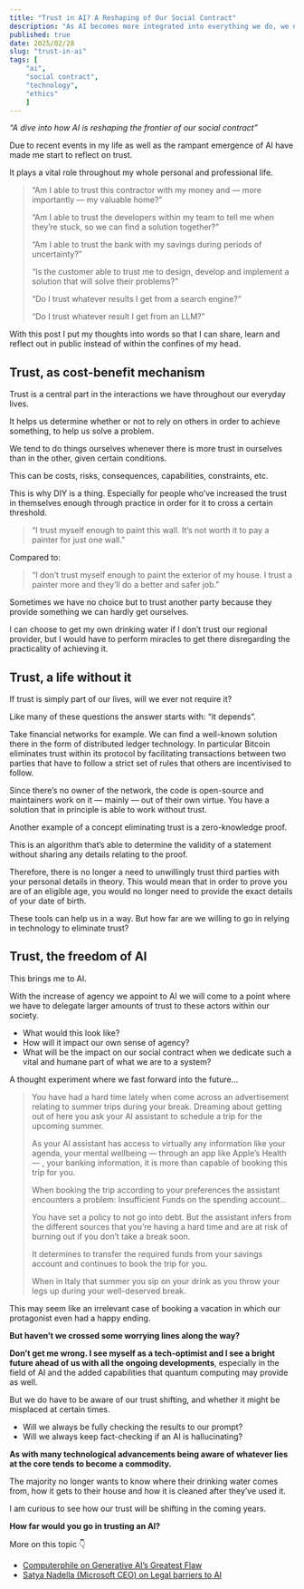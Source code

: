 ```yaml
---
title: "Trust in AI? A Reshaping of Our Social Contract"
description: "As AI becomes more integrated into everything we do, we need to reflect on the trust we place in it. How far are we willing to go in trusting AI?"
published: true
date: 2025/02/28
slug: "trust-in-ai"
tags: [
    "ai",
    "social contract",
    "technology",
    "ethics"
    ]
---
```


_“A dive into how AI is reshaping the frontier of our social contract”_

Due to recent events in my life as well as the rampant emergence of AI have made me start to reflect on trust.

It plays a vital role throughout my whole personal and professional life.

> “Am I able to trust this contractor with my money and — more importantly — my valuable home?”
>
> “Am I able to trust the developers within my team to tell me when they’re stuck, so we can find a solution together?”
>
> “Am I able to trust the bank with my savings during periods of uncertainty?”
>
> “Is the customer able to trust me to design, develop and implement a solution that will solve their problems?”
>
> “Do I trust whatever results I get from a search engine?”
>
> “Do I trust whatever result I get from an LLM?”

With this post I put my thoughts into words so that I can share, learn and reflect out in public instead of within the confines of my head.

## Trust, as cost-benefit mechanism

Trust is a central part in the interactions we have throughout our everyday lives.

It helps us determine whether or not to rely on others in order to achieve something, to help us solve a problem.

We tend to do things ourselves whenever there is more trust in ourselves than in the other, given certain conditions.

This can be costs, risks, consequences, capabilities, constraints, etc.

This is why DIY is a thing. Especially for people who’ve increased the trust in themselves enough through practice in order for it to cross a certain threshold.

> “I trust myself enough to paint this wall. It’s not worth it to pay a painter for just one wall.”

Compared to:

> “I don’t trust myself enough to paint the exterior of my house. I trust a painter more and they’ll do a better and safer job.”

Sometimes we have no choice but to trust another party because they provide something we can hardly get ourselves.

I can choose to get my own drinking water if I don’t trust our regional provider, but I would have to perform miracles to get there disregarding the practicality of achieving it.

## Trust, a life without it

If trust is simply part of our lives, will we ever not require it?

Like many of these questions the answer starts with: “it depends”.

Take financial networks for example. We can find a well-known solution there in the form of distributed ledger technology. In particular Bitcoin eliminates trust within its protocol by facilitating transactions between two parties that have to follow a strict set of rules that others are incentivised to follow.

Since there’s no owner of the network, the code is open-source and maintainers work on it — mainly — out of their own virtue. You have a solution that in principle is able to work without trust.

Another example of a concept eliminating trust is a zero-knowledge proof.

This is an algorithm that’s able to determine the validity of a statement without sharing any details relating to the proof.

Therefore, there is no longer a need to unwillingly trust third parties with your personal details in theory. This would mean that in order to prove you are of an eligible age, you would no longer need to provide the exact details of your date of birth.

These tools can help us in a way. But how far are we willing to go in relying in technology to eliminate trust?

## Trust, the freedom of AI

This brings me to AI.

With the increase of agency we appoint to AI we will come to a point where we have to delegate larger amounts of trust to these actors within our society.

- What would this look like?
- How will it impact our own sense of agency?
- What will be the impact on our social contract when we dedicate such a vital and humane part of what we are to a system?

A thought experiment where we fast forward into the future…

> You have had a hard time lately when come across an advertisement relating to summer trips during your break. Dreaming about getting out of here you ask your AI assistant to schedule a trip for the upcoming summer.
>
> As your AI assistant has access to virtually any information like your agenda, your mental wellbeing — through an app like Apple’s Health — , your banking information, it is more than capable of booking this trip for you.
>
> When booking the trip according to your preferences the assistant encounters a problem: Insufficient Funds on the spending account…
>
> You have set a policy to not go into debt. But the assistant infers from the different sources that you’re having a hard time and are at risk of burning out if you don’t take a break soon.
> 
> It determines to transfer the required funds from your savings account and continues to book the trip for you.
> 
> When in Italy that summer you sip on your drink as you throw your legs up during your well-deserved break.

This may seem like an irrelevant case of booking a vacation in which our protagonist even had a happy ending.

**But haven’t we crossed some worrying lines along the way?**

**Don’t get me wrong. I see myself as a tech-optimist and I see a bright future ahead of us with all the ongoing developments**, especially in the field of AI and the added capabilities that quantum computing may provide as well.

But we do have to be aware of our trust shifting, and whether it might be misplaced at certain times.

- Will we always be fully checking the results to our prompt?
- Will we always keep fact-checking if an AI is hallucinating?

**As with many technological advancements being aware of whatever lies at the core tends to become a commodity.**

The majority no longer wants to know where their drinking water comes from, how it gets to their house and how it is cleaned after they’ve used it.

I am curious to see how our trust will be shifting in the coming years.

**How far would you go in trusting an AI?**

More on this topic 👇

- [Computerphile on Generative AI’s Greatest Flaw](https://www.youtube.com/watch?v=rAEqP9VEhe8)
- [Satya Nadella (Microsoft CEO) on Legal barriers to AI](https://www.youtube.com/watch?v=4GLSzuYXh6w&t=3035s)
